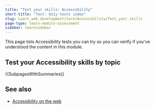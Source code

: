 ```yaml
---
title: "Test your skills: Accessibility"
short-title: "Test: A11y tests index"
slug: Learn_web_development/Core/Accessibility/Test_your_skills
page-type: learn-module-assessment
sidebar: learnsidebar
---
```


This page lists Accessibility tests you can try so you can verify if you've understood the content in this module.

## Test your Accessibility skills by topic

{{SubpagesWithSummaries}}

## See also

- [Accessibility on the web](/en-US/docs/Learn_web_development/Core/Accessibility)
